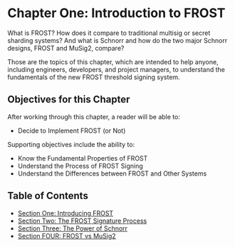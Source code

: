 # Chapter One: Introduction to FROST

What is FROST? How does it compare to traditional multisig or secret
sharding systems? And what is Schnorr and how do the two major Schnorr
designs, FROST and MuSig2, compare?

Those are the topics of this chapter, which are intended to help
anyone, including engineers, developers, and project managers, to
understand the fundamentals of the new FROST threshold signing system.

## Objectives for this Chapter

After working through this chapter, a reader will be able to:

   * Decide to Implement FROST (or Not)

Supporting objectives include the ability to:

   * Know the Fundamental Properties of FROST
   * Understand the Process of FROST Signing
   * Understand the Differences between FROST and Other Systems
   
## Table of Contents

  * [Section One: Introducing FROST](01_1_Introducing_FROST.md)
  * [Section Two: The FROST Signature Process](01_2_FROST_Signature_Process.md)
  * [Section Three: The Power of Schnorr](01_3_Power_of_Schnorr.md)
  * [Section FOUR: FROST vs MuSig2](01_4_FROST_vs_MuSig.md)

